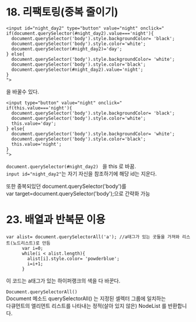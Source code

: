 # 18. 리팩토링(중복 줄이기)
```
<input id="night_day2" type="button" value="night" onclick="
if(document.querySelector(#night_day2).value==='night'){
  document.querySelector('body').style.backgroundColor= 'black';      
  document.querySelector('body').style.color='white';
  document.querySelector(#night_day2)='day';
} else{
  document.querySelector('body').style.backgroundColor= 'white';
  document.querySelector('body').style.color='black';
  document.querySelector(#night_day2).value='night';
}
">
```
을 바꿀수 있다.

```
<input type="button" value="night" onclick="
if(this.value==='night'){
  document.querySelector('body').style.backgroundColor= 'black';      
  document.querySelector('body').style.color='white';
  this.value='day';
} else{
  document.querySelector('body').style.backgroundColor= 'white';
  document.querySelector('body').style.color='black';
  this.value='night';
}
">
```
```document.querySelector(#night_day2) ``` 을 this 로 바꿈.   
``` input id="night_day2" ```는 자기 자신을 참조하기에 해당 id는 지운다.


또한 중복되있던 document.querySelector('body')를    
var target=document.querySelector('body');으로 간략화 가능   




# 23. 배열과 반복문 이용
```
var alist= document.querySelectorAll('a'); //a태그가 있는 곳들을 가져와 리스트(노드리스트)로 만듬
      var i=0;
      while(i < alist.length){
        alist[i].style.color= 'powderblue'; 
        i=i+1;
      }
```

이 코드는 a태그가 있는 하이퍼랭크의 색을 다 바꾼다.

 `Document.querySelectorAll() `   
Document 메소드 querySelectorAll() 는 지정된 셀렉터 그룹에 일치하는     
다큐먼트의 엘리먼트 리스트를 나타내는 정적(살아 있지 않은) NodeList 를 반환합니다.